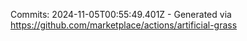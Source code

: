 Commits: 2024-11-05T00:55:49.401Z - Generated via https://github.com/marketplace/actions/artificial-grass
<br>
